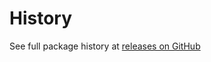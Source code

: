 History
======
See full package history at [releases on GitHub](https://github.com/VeliovGroup/Meteor-iron-router-protected/releases)